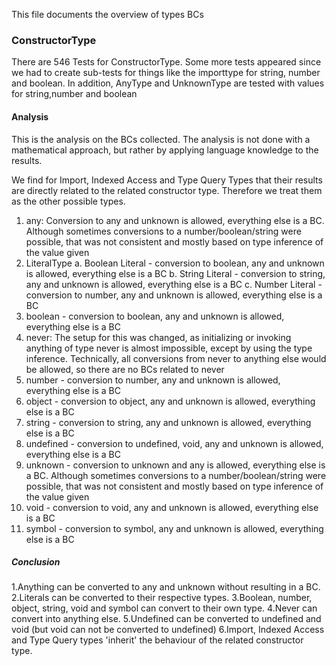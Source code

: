 This file documents the overview of types BCs

### ConstructorType

There are 546 Tests for ConstructorType.
Some more tests appeared since we had to create sub-tests for things like the importtype for string, number and boolean.
In addition, AnyType and UnknownType are tested with values for string,number and boolean

#### Analysis

This is the analysis on the BCs collected.
The analysis is not done with a mathematical approach, but rather by applying language knowledge to the results.

We find for Import, Indexed Access and Type Query Types that their results are directly related to the related constructor type. Therefore we treat them as the other possible types.

1. any:
   Conversion to any and unknown is allowed, everything else is a BC.
   Although sometimes conversions to a number/boolean/string were possible, that was not consistent and mostly based on type inference of the value given
2. LiteralType
   a. Boolean Literal - conversion to boolean, any and unknown is allowed, everything else is a BC
   b. String Literal - conversion to string, any and unknown is allowed, everything else is a BC
   c. Number Literal - conversion to number, any and unknown is allowed, everything else is a BC
3. boolean - conversion to boolean, any and unknown is allowed, everything else is a BC
4. never:
   The setup for this was changed, as initializing or invoking anything of type never is almost impossible, except by using the type inference.
   Technically, all conversions from never to anything else would be allowed, so there are no BCs related to never
5. number - conversion to number, any and unknown is allowed, everything else is a BC
6. object - conversion to object, any and unknown is allowed, everything else is a BC
7. string - conversion to string, any and unknown is allowed, everything else is a BC
8. undefined - conversion to undefined, void, any and unknown is allowed, everything else is a BC
9. unknown - conversion to unknown and any is allowed, everything else is a BC.
   Although sometimes conversions to a number/boolean/string were possible, that was not consistent and mostly based on type inference of the value given
10. void - conversion to void, any and unknown is allowed, everything else is a BC
11. symbol - conversion to symbol, any and unknown is allowed, everything else is a BC

##### Conclusion

1.Anything can be converted to any and unknown without resulting in a BC.
2.Literals can be converted to their respective types.
3.Boolean, number, object, string, void and symbol can convert to their own type.
4.Never can convert into anything else.
5.Undefined can be converted to undefined and void (but void can not be converted to undefined)
6.Import, Indexed Access and Type Query types 'inherit' the behaviour of the related constructor type.
